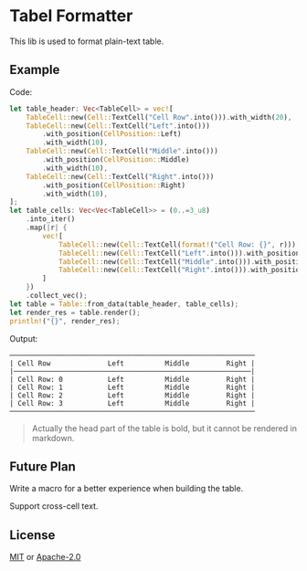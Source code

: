 # Tabel Formatter

This lib is used to format plain-text table.

## Example

Code:

```rust
let table_header: Vec<TableCell> = vec![
    TableCell::new(Cell::TextCell("Cell Row".into())).with_width(20),
    TableCell::new(Cell::TextCell("Left".into()))
        .with_position(CellPosition::Left)
        .with_width(10),
    TableCell::new(Cell::TextCell("Middle".into()))
        .with_position(CellPosition::Middle)
        .with_width(10),
    TableCell::new(Cell::TextCell("Right".into()))
        .with_position(CellPosition::Right)
        .with_width(10),
];
let table_cells: Vec<Vec<TableCell>> = (0..=3_u8)
    .into_iter()
    .map(|r| {
        vec![
            TableCell::new(Cell::TextCell(format!("Cell Row: {}", r))),
            TableCell::new(Cell::TextCell("Left".into())).with_position(CellPosition::Left),
            TableCell::new(Cell::TextCell("Middle".into())).with_position(CellPosition::Middle),
            TableCell::new(Cell::TextCell("Right".into())).with_position(CellPosition::Right),
        ]
    })
    .collect_vec();
let table = Table::from_data(table_header, table_cells);
let render_res = table.render();
println!("{}", render_res);
```

Output:

```
────────────────────────────────────────────────────────────
| Cell Row              Left          Middle         Right |
|──────────────────────────────────────────────────────────|
| Cell Row: 0           Left          Middle         Right |
| Cell Row: 1           Left          Middle         Right |
| Cell Row: 2           Left          Middle         Right |
| Cell Row: 3           Left          Middle         Right |
────────────────────────────────────────────────────────────
```

> Actually the head part of the table is bold, but it cannot be rendered in markdown.

## Future Plan

Write a macro for a better experience when building the table.

Support cross-cell text.

## License

[MIT][MIT-License] or [Apache-2.0][Apache-License]

[MIT-License]: LICENSE-MIT
[Apache-License]: LICENSE-APACHE
